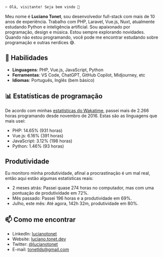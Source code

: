 ```bash
> Olá, visitante! Seja bem vindo 👋
```

Meu nome é **Luciano Tonet**, sou desenvolvedor full-stack com mais de 10 anos de experiência. Trabalho com PHP, Laravel, Vue.js, Nuxt, atualmente estudando Python e inteligência artificial.
Sou apaixonado por programação, design e música. Estou sempre explorando novidades. Quando não estou programando, você pode me encontrar estudando sobre programação e outras nerdices 😅.

## 🚀 Habilidades

- **Linguagens**: PHP, Vue.js, JavaScript, Python
- **Ferramentas**: VS Code, ChatGPT, GitHub Copilot, Midjourney, etc
- **Idiomas**: Português, Inglês (bem básico)

## 📊 Estatísticas de programação

De acordo com minhas [estatísticas do Wakatime](https://wakatime.com/@lucianotonet), passei mais de 2.266 horas programando desde novembro de 2016. Estas são as linguagens que mais usei:

- PHP: 14.65% (931 horas)
- Vue.js: 6.16% (391 horas)
- JavaScript: 3.12% (198 horas)
- Python: 1.46% (93 horas)

## Produtividade

Eu monitoro minha produtividade, afinal a procrastinação é um mal real, então aqui estão algumas estatísticas reais:

- 2 meses atrás: Passei quase 274 horas no computador, mas com uma pontuação de produtividade em 72%.
- Mês passado: Passei 196 horas e a produtividade em 69%.
- Julho, este mês: Até agora, 142h 32m, produtividade em 80%.


## 📫 Como me encontrar

- LinkedIn: [lucianotonet](https://www.linkedin.com/in/lucianotonet/)
- Website: [luciano.tonet.dev](https://luciano.tonet.dev/)
- Twitter: [@lucianotonet](https://twitter.com/lucianotonet)
- E-mail: tonetlds@gmail.com
